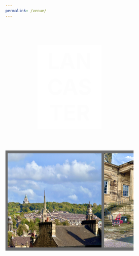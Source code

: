 ```yaml
---
permalink: /venue/
---
```

<html>
<head>
<meta name="viewport" content="width=device-width, initial-scale=1">

<style>
.image-container {
  background-image:  /assets/images/main.jpg;
  background-size: cover;
  position: relative;
  height: 400px;
}

.text {
  background-color: white;
  color: black;
  font-size: 7vw; 
  font-weight: bold;
  margin: 0 auto;
  padding: 10px;
  width: 50%;
  text-align: center;
  position: absolute;
  top: 50%;
  left: 50%;
  transform: translate(-50%, -50%);
  mix-blend-mode: screen;
}

* {
  box-sizing: border-box;
}

.header {
  text-align: center;
  padding: 32px;
}

.row {
  display: -ms-flexbox; /* IE10 */
  display: flex;
  -ms-flex-wrap: wrap; /* IE10 */
  flex-wrap: wrap;
  padding: 0 4px;
}

.header {
  text-align: center;
  padding: 32px;
}

.row {
  display: -ms-flexbox; /* IE10 */
  display: flex;
  -ms-flex-wrap: wrap; /* IE10 */
  flex-wrap: wrap;
  padding: 0 4px;
}

/* Create four equal columns that sits next to each other */
.column {
  -ms-flex: 25%; /* IE10 */
  flex: 25%;
  max-width: 25%;
  padding: 0 4px;
}

.column img {
  margin-top: 8px;
  vertical-align: middle;
  width: 100%;
}

div.scroll-container {
  background-color: #6b6b6b;
  overflow: auto;
  white-space: nowrap;
  padding: 5px;
}

div.scroll-container img {
  padding: 2px;
}
</style>
</head>

<body>
<div class="image-container">
  <div class="text">LANCASTER</div>
</div>

<div class="scroll-container">
    <img src="/assets/images/town/IMG_2.jpg" width="300" height="300">
    <img src="/assets/images/town/IMG_5298.jpg" width="300" height="300">
    <img src="/assets/images/town/IMG_6.jpg" width="300" height="300">
    <img src="/assets/images/town/IMG_9566.jpg" width="300" height="300">
    <img src="/assets/images/town/20210620_190936783_iOS.jpeg" width="300" height="300">
    <img src="/assets/images/williamson_park/20240214_194800124_iOS.jpg" width="300" height="300">
    <img src="/assets/images/town/IMG_3.jpg" width="300" height="300">
    <img src="/assets/images/town/20200906_181532735_iOS.jpeg" width="300" height="300">
    <img src="/assets/images/town/20240214_194800906_iOS.jpg" width="300" height="300">
    <img src="/assets/images/town/20201224_150148482_iOS.jpeg" width="300" height="300">
    <img src="/assets/images/town/IMG_4.jpg" width="300" height="300">
    <img src="/assets/images/town/20200504_174935135_iOS.jpeg" width="300" height="300">
    <img src="/assets/images/town/IMG_1.jpg" width="300" height="300">
    <img src="/assets/images/town/20240214_194801067_iOS.jpg" width="300" height="300">
    <img src="/assets/images/town/20200411_183313724_iOS.jpeg" width="300" height="300">
    <img src="/assets/images/town/IMG_4534.jpg" width="300" height="300">
    <img src="/assets/images/town/20200507_235850859_iOS 1.jpg" width="300" height="300">
    <img src="/assets/images/town/IMG_2827.jpg" width="300" height="300">
    <img src="/assets/images/town/20240214_194801121_iOS.jpg" width="300" height="300">
    <img src="/assets/images/town/20240214_194800741_iOS.jpg" width="300" height="300">
    <img src="/assets/images/town/IMG_9762.jpg" width="300" height="300">
    <img src="/assets/images/town/IMG_5.jpg" width="300" height="300">
    <img src="/assets/images/williamson_park/20170618_173550831_iOS.jpg" width="300" height="300">
    <img src="/assets/images/town/IMG_9781.jpg" width="300" height="300">
  </div>
</div>

</body>
</html>
